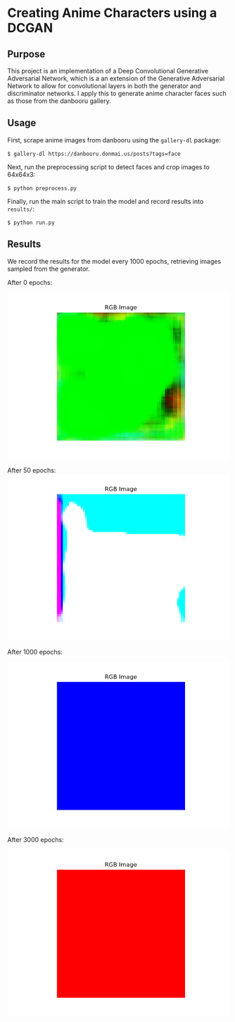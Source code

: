 # Creating Anime Characters using a DCGAN

## Purpose
This project is an implementation of a Deep Convolutional Generative Adversarial Network, which is a an extension of the Generative Adversarial Network to allow for convolutional layers in both the generator and discriminator networks. I apply this to generate anime character faces such as those from the danbooru gallery.

## Usage

First, scrape anime images from danbooru using the `gallery-dl` package:
```
$ gallery-dl https://danbooru.donmai.us/posts?tags=face
```

Next, run the preprocessing script to detect faces and crop images to 64x64x3:
```
$ python preprocess.py
```

Finally, run the main script to train the model and record results into `results/`:
```
$ python run.py
```

## Results
We record the results for the model every 1000 epochs, retrieving images sampled from the generator.

After 0 epochs:

![](results/img/gen_0.png)

After 50 epochs:
![](results/img/gen_50.png)

After 1000 epochs:

![](results/img/gen_1000.png)

After 3000 epochs:

![](results/img/gen_3000.png)
